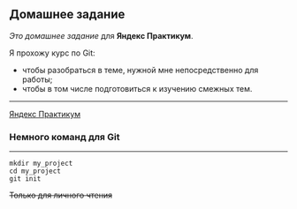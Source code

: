 ## Домашнее задание

_Это домашнее задание_ для **Яндекс Практикум**.

Я прохожу курс по Git:

- чтобы разобраться в теме, нужной мне непосредственно для работы;
- чтобы в том числе подготовиться к изучению смежных тем.

---

[Яндекс Практикум](https://practicum.yandex.ru/profile/git-basics "Я ссылка на курс по Git!")

### Немного команд для Git

---

```
mkdir my_project
cd my_project
git init
```

~~Только для личного чтения~~